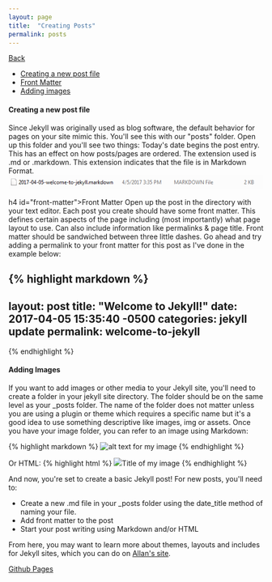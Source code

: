 ```yaml
---
layout: page
title:  "Creating Posts"
permalink: posts
---
```

[Back](/getting-started)

* [Creating a new post file](#new-file)
* [Front Matter](#front-matter)
* [Adding images](#images)

<h4 id="new-file">Creating a new post file</h4>
Since Jekyll was originally used as blog software, the default behavior for pages on your site mimic this. You'll see this with our "posts" folder. Open up this folder and you'll see two things:
Today's date begins the post entry. This has an effect on how posts/pages are ordered.
The extension used is .md or .markdown. This extension indicates that the file is in Markdown Format.

<img src="/img/directory.png">

h4 id="front-matter">Front Matter</h4>
Open up the post in the directory with your text editor. Each post you create should have some front matter. This defines certain aspects of the page including (most importantly) what page layout to use. Can also include information like permalinks & page title. Front matter should be sandwiched between three little dashes. Go ahead and try adding a permalink to your front matter for this post as I've done in the example below:

{% highlight markdown %}
---
layout: post
title:  "Welcome to Jekyll!"
date:   2017-04-05 15:35:40 -0500
categories: jekyll update
permalink: welcome-to-jekyll
---
{% endhighlight %}

<h4 id="images">Adding Images</h4>
If you want to add images or other media to your Jekyll site, you'll need to create a folder in your jekyll site directory. The folder should be on the same level as your _posts folder. The name of the folder does not matter unless you are using a plugin or theme which requires a specific name but it's a good idea to use something descriptive like images, img or assets. Once you have your image folder, you can refer to an image using Markdown:

{% highlight markdown %}
![alt text for my image](/images/my-image.jpg "Title of my image")
{% endhighlight %}

Or HTML:
{% highlight html %}
<img src="/images/my-image.jpg">Title of my image</img>
{% endhighlight %}

And now, you're set to create a basic Jekyll post! For new posts, you'll need to:
* Create a new .md file in your _posts folder using the date_title method of naming your file. 
* Add front matter to the post
* Start your post writing using Markdown and/or HTML

From here, you may want to learn more about themes, layouts and includes for Jekyll sites, which you can do on [Allan's site](https://allanberry.github.io/).

[Github Pages](/github-pages)